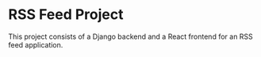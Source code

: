 # RSS Feed Project

This project consists of a Django backend and a React frontend for an RSS feed application.